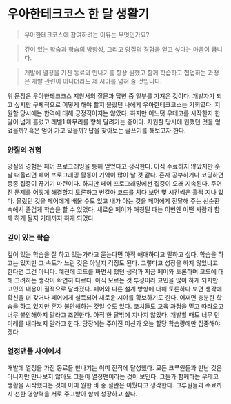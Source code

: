 # 우아한테크코스 한 달 생활기

> 우아한테크코스에 참여하려는 이유는 무엇인가요?

> 깊이 있는 학습과 학습의 방향성, 그리고 양질의 경험을 얻고 싶다는 마음이 큽니다.

> 개발에 열정을 가진 동료와 만나기를 항상 원했고 함께 학습하고 협업하는 과정은 개발 관련이 아니더라도 제 시야를 넓혀 줄 것입니다.

위 문장은 우아한테크코스 지원서의 질문과 답변 중 일부를 가져온 것이다. 개발자가 되고 싶지만 구체적으로 어떻게 해야 할지 몰랐던 나에게 우아한테크코스는 기회였다. 지원할 당시에는 합격에 대해 긍정적이지는 않았다. 하지만 어느덧 우테코를 시작한지 한 달이 넘게 흘렀고 레벨1 마무리를 향해 달려가는 중이다. 지원할 당시에 원했던 것을 얻었을까? 혹은 얻어 가고 있을까? 답을 찾아보는 글쓰기를 해보고자 한다.

### 양질의 경험
양질의 경험은 페어 프로그래밍을 통해 얻었다고 생각한다. 아직 수료하지 않았지만 훗날 떠올리면 페어 프로그래밍 활동이 기억이 많이 날 것 같다. 혼자 공부하거나 코딩하면 종종 집중이 끊기기 마련이다. 하지만 페어 프로그래밍에선 집중이 오래 지속된다. 주어진 문제를 어떻게 해결할지 토론하고 번갈아 코드를 치다 보면 몇 시간씩은 훌쩍 지나 있다. 몰랐던 것을 페어에게 배울 수도 있고 내가 아는 것을 페어에게 전달해 주는 선순환 속에서 즐겁게 학습을 할 수 있었다. 새로운 페어가 매칭될 때는 이번엔 어떤 사람과 함께 하게 될지 기대까지 하게 되었다.

### 깊이 있는 학습
깊이 있는 학습을 잘 하고 있는가라고 묻는다면 아직 애매하다고 말하고 싶다. 학습을 하고는 있지만 그 속도가 느린 것은 아닐지 걱정도 된다. 그렇다고 성장을 하지 않았냐고 한다면 그건 아니다. 예전에 코드를 짜면서 했던 생각과 지금 페어와 토론하며 코드에 대해 고려하는 생각이 확연히 다르다. 아직 모르는 것 투성이라 고민을 많이 하게 되지만 고민의 내용이 질적으로 달라졌다. 페어와 다른 설계 방향에 대해 토론하다 보면 생각에 확신을 더 갖거나 페어에게 설득되어 새로운 시야를 확보하기도 한다. 어쩌면 충분한 학습을 하고 있지만 혼자 불안해하는 것일 수도 있다. 코치들도 교육 과정을 믿고 따라오고 너무 불안해하지 말라고 조언한다. 아직 한 달밖에 지나지 않았다. 개발할 때도 너무 먼 미래를 내다보지 말라고 한다. 당장에는 주어진 미션과 오늘 할당 학습량에만 집중해야겠다.

### 열정맨들 사이에서
개발에 열정을 가진 동료들 만나기는 이미 진작에 달성했다. 모든 크루원들과 만난 것은 아니지만 만나보지 않아도 그들이 열정맨이라는 것이 보인다. 그들과 함께하는 우테코 생활을 시작했다는 것에 이미 원한 바 중 절반은 이뤘다고 생각한다. 크루원들과 수료까지 선한 영향력을 서로 주고받아 함께 성장하고 싶다.